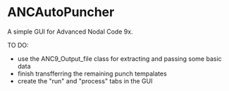 # ANCAutoPuncher
A simple GUI for Advanced Nodal Code 9x.


TO DO:
- use the ANC9_Output_file class for extracting and passing some basic data 
- finish transfferring the remaining punch tempalates
- create the "run" and "process" tabs in the GUI
